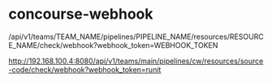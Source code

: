 # concourse-webhook


/api/v1/teams/TEAM_NAME/pipelines/PIPELINE_NAME/resources/RESOURCE_NAME/check/webhook?webhook_token=WEBHOOK_TOKEN

http://192.168.100.4:8080/api/v1/teams/main/pipelines/cw/resources/source-code/check/webhook?webhook_token=runit
